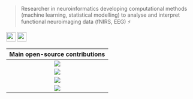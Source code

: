> Researcher in neuroinformatics developing computational methods (machine learning, statistical modelling) to analyse and interpret functional neuroimaging data (fNIRS, EEG) ⚡

<a href="https://gitlab.com/HanBnrd"><img src="https://img.shields.io/badge/GitLab-HanBnrd-blue?logo=gitlab" height="25"></a> <a href="https://github.com/HanBnrd"><img src="https://img.shields.io/badge/GitHub-HanBnrd-blue?logo=github" height="25"></a>

| Main open-source contributions |
|:-:|
| <a href="https://gitlab.com/HanBnrd/benchnirs"><img src="https://img.shields.io/badge/BenchNIRS-grey?logo=gitlab"></a> |
| <a href="https://github.com/HanBnrd/NIRSimple"><img src="https://img.shields.io/badge/NIRSimple-grey?logo=github"></a> |
| <a href="https://gitlab.com/HanBnrd/workload-bci"><img src="https://img.shields.io/badge/Workload BCI-grey?logo=gitlab"> |
| <a href="https://github.com/mne-tools/mne-python"><img src="https://img.shields.io/badge/MNE Python-grey?logo=github"> |
